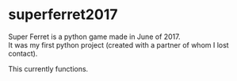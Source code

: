 # superferret2017


Super Ferret is a python game made in June of 2017.  
It was my first python project (created with a partner of whom I lost contact).

This currently functions.
